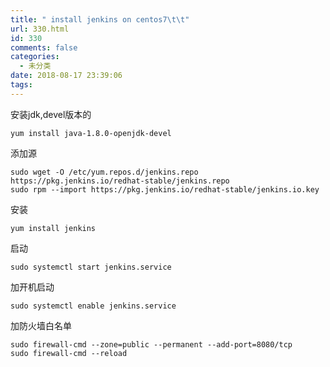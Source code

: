 ```yaml
---
title: " install jenkins on centos7\t\t"
url: 330.html
id: 330
comments: false
categories:
  - 未分类
date: 2018-08-17 23:39:06
tags:
---
```


安装jdk,devel版本的

    yum install java-1.8.0-openjdk-devel
    

添加源

    sudo wget -O /etc/yum.repos.d/jenkins.repo https://pkg.jenkins.io/redhat-stable/jenkins.repo
    sudo rpm --import https://pkg.jenkins.io/redhat-stable/jenkins.io.key
    

安装

    yum install jenkins
    

启动

    sudo systemctl start jenkins.service
    

加开机启动

    sudo systemctl enable jenkins.service
    

加防火墙白名单

    sudo firewall-cmd --zone=public --permanent --add-port=8080/tcp
    sudo firewall-cmd --reload